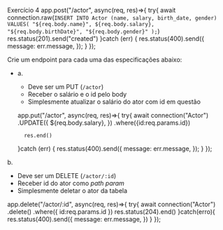 
Exercício 4
app.post("/actor", async(req, res)=>{
    try{
        await connection.raw(`
        INSERT INTO Actor (name, salary, birth_date, gender)
        VALUES(
            "${req.body.name}",
             ${req.body.salary},
            "${req.body.birthDate}",
            "${req.body.gender}"
        );
        `)
        res.status(201).send("created")
    }catch (err) {
    res.status(400).send({
      message: err.message,
    });
    }
});

Crie um endpoint para cada uma das especificações abaixo:

- a.
    - Deve ser um PUT (`/actor`)
    - Receber o salário e o id pelo body
    - Simplesmente atualizar o salário do ator com id em questão

    app.put("/actor", async(req, res)=>{
    try{
        await connection("Actor")
        .UPDATE({
             ${req.body.salary},
        })
        .where({id:req.params.id})
        
        res.end()
    }catch (err) {
    res.status(400).send({
      message: err.message,
    });
    }
});

b.
- Deve ser um DELETE (`/actor/:id`)
- Receber id do ator como *path param*
- Simplesmente deletar o ator da tabela

app.delete("/actor/:id", async(req, res)=>{
    try{
        await connection("Actor")
        .delete()
        .where({
            id:req.params.id
        })
        res.status(204).end()
    }catch(erro){
        res.status(400).send({
        message: err.message,
    })
    }
});